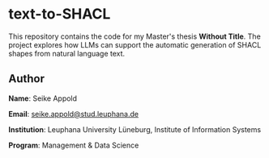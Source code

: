 # text-to-SHACL

This repository contains the code for my Master's thesis **Without Title**. The project explores how LLMs can support the automatic generation of SHACL shapes from natural language text.

## Author

**Name**: Seike Appold

**Email**: seike.appold@stud.leuphana.de

**Institution**: Leuphana University Lüneburg, Institute of Information Systems

**Program**: Management & Data Science